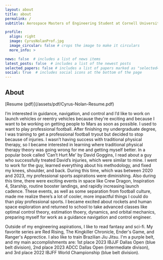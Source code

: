 ```yaml
---
layout: about
title: about
permalink: /
subtitle: Aerospace Masters of Engineering Student at Cornell University graduating in May 2024

profile:
  align: right
  image: CyrusNolanProf.jpg
  image_circular: false # crops the image to make it circulars
  more_info: >

news: false  # includes a list of news items
latest_posts: false  # includes a list of the newest posts
selected_papers: false # includes a list of papers marked as "selected={true}"
social: true  # includes social icons at the bottom of the page
---
```

<h2> About </h2>
[Resume (pdf)](/assets/pdf/Cyrus-Nolan-Resume.pdf)  

I’m interested in guidance, navigation, and control and I’d like to work on launch vehicles or reentry vehicles because they're exciting and because I want to be working on getting people to Mars as soon as possible. I used to want to play professional football. After finishing my undergraduate degree, I was training to get a professional football tryout but decided to stop because of injuries. I wasn’t having success with traditional physical therapy, so I became interested in learning where traditional physical therapy theory was going wrong for me and getting myself better. In a popular book called 'Can’t Hurt Me' by David Goggins, I read about a guy who successfully treated David’s injuries, which were similar to mine. I went to work for the guy, learned everything about his methodology, and fixed my knees, shoulder, and back. During this time, which was between 2020 and 2023, my professional sports aspirations were diminishing. Also during this time, there were exciting events in space like Crew Dragon, Inspiration 4, Starship, routine booster landings, and rapidly increasing launch cadence. These events, as well as some separation from football culture, made me realize there’s a lot of cooler, more impactful things I could do than play professional sports. I became excited about rockets and human space exploration and returned to school to take advanced classes like optimal control theory, estimation thoery, dynamics, and orbital mechanics, preparing myself for work as a guidance navigation and control engineer. 

Outside of my engineering aspirations, I like to read fantasy and sci-fi. My favorite series are Red Rising, The Kingkiller Chronicle, Ender's Game, and Ranger's Apprectice. I also like to train Brazilian Jiu Jitsu. I'm a purple belt, and my main accomplishments are: 1st place 2023 IBJJF Dallas Open (blue belt division), 2nd place 2023 ADCC Dallas Open (intermediate divison), and 3rd place 2022 IBJFF World Championship (blue belt division).
